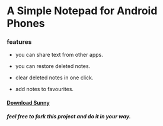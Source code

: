 # A Simple Notepad for Android Phones
### features
  + you can share text from other apps.
  * you can restore deleted notes.
  + clear deleted notes in one click.
  * add notes to favourites.

#### [Download Sunny](https://github.com/Sunnymaharshi/sunny/blob/master/night/sunny.apk)

##### feel free to fork this project and do it in your way.
